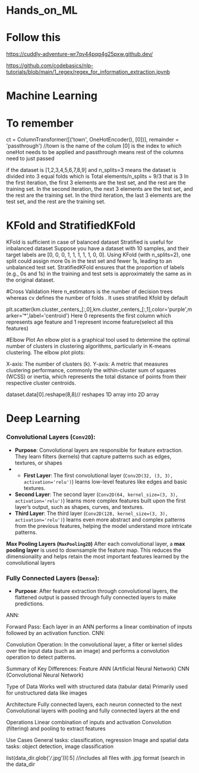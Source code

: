 # Hands_on_ML

# Follow this
https://cuddly-adventure-wr7qv44pqg4g25pxw.github.dev/

https://github.com/codebasics/nlp-tutorials/blob/main/1_regex/regex_for_information_extraction.ipynb

# Machine Learning

# To remember

ct = ColumnTransformer([('town', OneHotEncoder(), [0])], remainder = 'passthrough') //town is the name of the colum [0] is the index to which oneHot needs to be applied and passthrough means rest of the columns need to just passed

if the dataset is [1,2,3,4,5,6,7,8,9] and n_splits=3
means the dataset is divided into 3 equal folds which is Total elements/n_splits = 9/3 that is 3
In the first iteration, the first 3 elements are the test set, and the rest are the training set.
In the second iteration, the next 3 elements are the test set, and the rest are the training set.
In the third iteration, the last 3 elements are the test set, and the rest are the training set.


# KFold and StratifiedKFold
KFold is sufficient in case of balanced dataset
Stratified is useful for inbalanced dataset
Suppose you have a dataset with 10 samples, and their target labels are [0, 0, 0, 1, 1, 1, 1, 1, 0, 0].
Using KFold (with n_splits=2), one split could assign more 0s in the test set and fewer 1s, leading to an unbalanced test set.
StratifiedKFold ensures that the proportion of labels (e.g., 0s and 1s) in the training and test sets is approximately the same as in the original dataset.

#Cross Validation 
Here n_estimators is the number of decision trees whereas cv defines the number of folds . It uses stratified Kfold by default

plt.scatter(km.cluster_centers_[:,0],km.cluster_centers_[:,1],color='purple',marker='*',label='centroid')
Here 0 represents the first column which represents age feature and 1 represent income feature(select all this features)


#Elbow Plot
An elbow plot is a graphical tool used to determine the optimal number of clusters in clustering algorithms, particularly in K-means clustering.
The elbow plot plots:

X-axis: The number of clusters (k).
Y-axis: A metric that measures clustering performance, commonly the within-cluster sum of squares (WCSS) or inertia, which represents the total distance of points from their respective cluster centroids.

dataset.data[0].reshape(8,8)// reshapes 1D array into 2D array


# Deep Learning

### **Convolutional Layers (`Conv2D`)**:

- **Purpose**: Convolutional layers are responsible for feature extraction. They learn filters (kernels) that capture patterns such as edges, textures, or shapes
- - **First Layer**: The first convolutional layer (`Conv2D(32, (3, 3), activation='relu')`) learns low-level features like edges and basic textures.
- **Second Layer**: The second layer (`Conv2D(64, kernel_size=(3, 3), activation='relu')`) learns more complex features built upon the first layer’s output, such as shapes, curves, and textures.
- **Third Layer**: The third layer (`Conv2D(128, kernel_size=(3, 3), activation='relu')`) learns even more abstract and complex patterns from the previous features, helping the model understand more intricate patterns.

**Max Pooling Layers (`MaxPooling2D`)**
After each convolutional layer, a **max pooling layer** is used to downsample the feature map. This reduces the dimensionality and helps retain the most important features learned by the convolutional layers


### **Fully Connected Layers (`Dense`)**:

- **Purpose**: After feature extraction through convolutional layers, the flattened output is passed through fully connected layers to make predictions.

ANN:

Forward Pass: Each layer in an ANN performs a linear combination of inputs followed by an activation function.
CNN:

Convolution Operation: In the convolutional layer, a filter or kernel slides over the input data (such as an image) and performs a convolution operation to detect patterns. 

Summary of Key Differences:
Feature	                       ANN (Artificial Neural Network)                                     CNN (Convolutional Neural Network)

Type of Data                	Works well with structured data (tabular data)	                     Primarily used for unstructured data like images

Architecture	                Fully connected layers, each neuron connected to the next            	Convolutional layers with pooling and fully connected layers at the end

Operations                   	Linear combination of inputs and activation	                           Convolution (filtering) and pooling to extract features

Use Cases	                    General tasks: classification, regression	                             Image and spatial data tasks: object detection, image classification




list(data_dir.glob('*/*.jpg'))[:5] //includes all files with .jpg format (search in the data_dir
